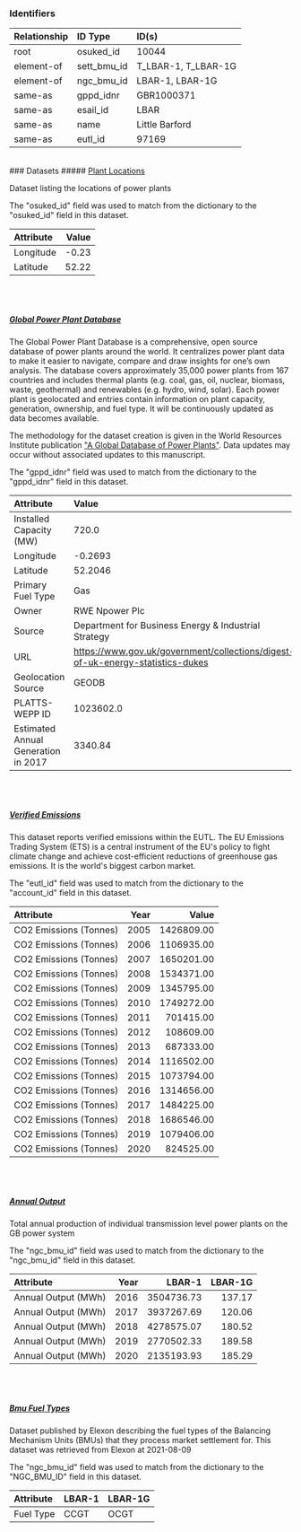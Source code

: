 ### Identifiers

| Relationship   | ID Type     | ID(s)               |
|:---------------|:------------|:--------------------|
| root           | osuked_id   | 10044               |
| element-of     | sett_bmu_id | T_LBAR-1, T_LBAR-1G |
| element-of     | ngc_bmu_id  | LBAR-1, LBAR-1G     |
| same-as        | gppd_idnr   | GBR1000371          |
| same-as        | esail_id    | LBAR                |
| same-as        | name        | Little Barford      |
| same-as        | eutl_id     | 97169               |

<br>
### Datasets
##### <a href="https://raw.githubusercontent.com/OSUKED/Dictionary-Datasets/main/datasets/plant-locations/datapackage.json">Plant Locations</a>

Dataset listing the locations of power plants

The "osuked_id" field was used to match from the dictionary to the "osuked_id" field in this dataset.

| Attribute   |   Value |
|:------------|--------:|
| Longitude   |   -0.23 |
| Latitude    |   52.22 |

<br><br>
##### <a href="https://raw.githubusercontent.com/OSUKED/Dictionary-Datasets/main/datasets/global-power-plant-database/datapackage.json">Global Power Plant Database</a>

The Global Power Plant Database is a comprehensive, open source database of power plants around the world. It centralizes power plant data to make it easier to navigate, compare and draw insights for one’s own analysis. The database covers approximately 35,000 power plants from 167 countries and includes thermal plants (e.g. coal, gas, oil, nuclear, biomass, waste, geothermal) and renewables (e.g. hydro, wind, solar). Each power plant is geolocated and entries contain information on plant capacity, generation, ownership, and fuel type. It will be continuously updated as data becomes available. 

The methodology for the dataset creation is given in the World Resources Institute publication ["A Global Database of Power Plants"](https://www.wri.org/research/global-database-power-plants). Data updates may occur without associated updates to this manuscript.

The "gppd_idnr" field was used to match from the dictionary to the "gppd_idnr" field in this dataset.

| Attribute                           | Value                                                                          |
|:------------------------------------|:-------------------------------------------------------------------------------|
| Installed Capacity (MW)             | 720.0                                                                          |
| Longitude                           | -0.2693                                                                        |
| Latitude                            | 52.2046                                                                        |
| Primary Fuel Type                   | Gas                                                                            |
| Owner                               | RWE Npower Plc                                                                 |
| Source                              | Department for Business Energy & Industrial Strategy                           |
| URL                                 | https://www.gov.uk/government/collections/digest-of-uk-energy-statistics-dukes |
| Geolocation Source                  | GEODB                                                                          |
| PLATTS-WEPP ID                      | 1023602.0                                                                      |
| Estimated Annual Generation in 2017 | 3340.84                                                                        |

<br><br>
##### <a href="https://raw.githubusercontent.com/OSUKED/Dictionary-Datasets/main/datasets/verified-emissions/datapackage.json">Verified Emissions</a>

This dataset reports verified emissions within the EUTL. The EU Emissions Trading System (ETS) is a central instrument of the EU's policy to fight climate change and achieve cost-efficient reductions of greenhouse gas emissions. It is the world's biggest carbon market.

The "eutl_id" field was used to match from the dictionary to the "account_id" field in this dataset.

| Attribute              |   Year |      Value |
|:-----------------------|-------:|-----------:|
| CO2 Emissions (Tonnes) |   2005 | 1426809.00 |
| CO2 Emissions (Tonnes) |   2006 | 1106935.00 |
| CO2 Emissions (Tonnes) |   2007 | 1650201.00 |
| CO2 Emissions (Tonnes) |   2008 | 1534371.00 |
| CO2 Emissions (Tonnes) |   2009 | 1345795.00 |
| CO2 Emissions (Tonnes) |   2010 | 1749272.00 |
| CO2 Emissions (Tonnes) |   2011 |  701415.00 |
| CO2 Emissions (Tonnes) |   2012 |  108609.00 |
| CO2 Emissions (Tonnes) |   2013 |  687333.00 |
| CO2 Emissions (Tonnes) |   2014 | 1116502.00 |
| CO2 Emissions (Tonnes) |   2015 | 1073794.00 |
| CO2 Emissions (Tonnes) |   2016 | 1314656.00 |
| CO2 Emissions (Tonnes) |   2017 | 1484225.00 |
| CO2 Emissions (Tonnes) |   2018 | 1686546.00 |
| CO2 Emissions (Tonnes) |   2019 | 1079406.00 |
| CO2 Emissions (Tonnes) |   2020 |  824525.00 |

<br><br>
##### <a href="https://raw.githubusercontent.com/OSUKED/Dictionary-Datasets/main/datasets/annual-output/datapackage.json">Annual Output</a>

Total annual production of individual transmission level power plants on the GB power system

The "ngc_bmu_id" field was used to match from the dictionary to the "ngc_bmu_id" field in this dataset.

| Attribute           |   Year |     LBAR-1 |   LBAR-1G |
|:--------------------|-------:|-----------:|----------:|
| Annual Output (MWh) |   2016 | 3504736.73 |    137.17 |
| Annual Output (MWh) |   2017 | 3937267.69 |    120.06 |
| Annual Output (MWh) |   2018 | 4278575.07 |    180.52 |
| Annual Output (MWh) |   2019 | 2770502.33 |    189.58 |
| Annual Output (MWh) |   2020 | 2135193.93 |    185.29 |

<br><br>
##### <a href="https://raw.githubusercontent.com/OSUKED/Dictionary-Datasets/main/datasets/bmu-fuel-types/datapackage.json">Bmu Fuel Types</a>

Dataset published by Elexon describing the fuel types of the Balancing Mechanism Units (BMUs) that they process market settlement for. This dataset was retrieved from Elexon at 2021-08-09

The "ngc_bmu_id" field was used to match from the dictionary to the "NGC_BMU_ID" field in this dataset.

| Attribute   | LBAR-1   | LBAR-1G   |
|:------------|:---------|:----------|
| Fuel Type   | CCGT     | OCGT      |
